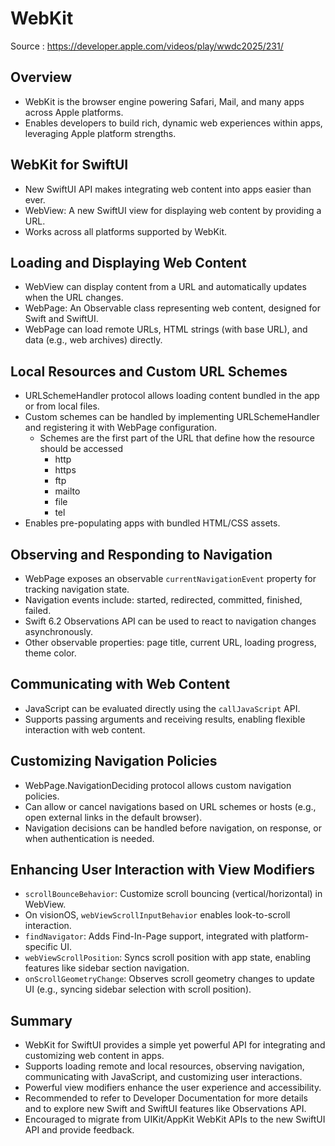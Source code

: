 #  WebKit

Source : https://developer.apple.com/videos/play/wwdc2025/231/


## Overview

- WebKit is the browser engine powering Safari, Mail, and many apps across Apple platforms.
- Enables developers to build rich, dynamic web experiences within apps, leveraging Apple platform strengths.


## WebKit for SwiftUI

- New SwiftUI API makes integrating web content into apps easier than ever.
- WebView: A new SwiftUI view for displaying web content by providing a URL.
- Works across all platforms supported by WebKit.


## Loading and Displaying Web Content

- WebView can display content from a URL and automatically updates when the URL changes.
- WebPage: An Observable class representing web content, designed for Swift and SwiftUI.
- WebPage can load remote URLs, HTML strings (with base URL), and data (e.g., web archives) directly.


## Local Resources and Custom URL Schemes

- URLSchemeHandler protocol allows loading content bundled in the app or from local files.
- Custom schemes can be handled by implementing URLSchemeHandler and registering it with WebPage configuration.
    - Schemes are the first part of the URL that define how the resource should be accessed
        - http
        - https
        - ftp
        - mailto
        - file
        - tel
- Enables pre-populating apps with bundled HTML/CSS assets.


## Observing and Responding to Navigation

- WebPage exposes an observable `currentNavigationEvent` property for tracking navigation state.
- Navigation events include: started, redirected, committed, finished, failed.
- Swift 6.2 Observations API can be used to react to navigation changes asynchronously.
- Other observable properties: page title, current URL, loading progress, theme color.


## Communicating with Web Content

- JavaScript can be evaluated directly using the `callJavaScript` API.
- Supports passing arguments and receiving results, enabling flexible interaction with web content.


## Customizing Navigation Policies

- WebPage.NavigationDeciding protocol allows custom navigation policies.
- Can allow or cancel navigations based on URL schemes or hosts (e.g., open external links in the default browser).
- Navigation decisions can be handled before navigation, on response, or when authentication is needed.


## Enhancing User Interaction with View Modifiers

- `scrollBounceBehavior`: Customize scroll bouncing (vertical/horizontal) in WebView.
- On visionOS, `webViewScrollInputBehavior` enables look-to-scroll interaction.
- `findNavigator`: Adds Find-In-Page support, integrated with platform-specific UI.
- `webViewScrollPosition`: Syncs scroll position with app state, enabling features like sidebar section navigation.
- `onScrollGeometryChange`: Observes scroll geometry changes to update UI (e.g., syncing sidebar selection with scroll position).


## Summary

- WebKit for SwiftUI provides a simple yet powerful API for integrating and customizing web content in apps.
- Supports loading remote and local resources, observing navigation, communicating with JavaScript, and customizing user interactions.
- Powerful view modifiers enhance the user experience and accessibility.
- Recommended to refer to Developer Documentation for more details and to explore new Swift and SwiftUI features like Observations API.
- Encouraged to migrate from UIKit/AppKit WebKit APIs to the new SwiftUI API and provide feedback.
